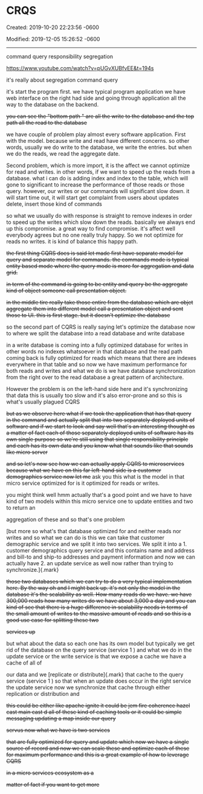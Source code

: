 # CRQS

Created: 2019-10-20 22:23:56 -0600

Modified: 2019-12-05 15:26:52 -0600

---

command query responsibility segregation

<https://www.youtube.com/watch?v=pUGvXUBfvEE&t=194s>



it's really about segregation command query

it's start the program first. we have typical program application we have web interface on the right had side and going through application all the way to the database on the backend.



~~you can see the "bottom path " are all the write to the database and the top path all the read to the database~~



we have couple of problem play almost every software application. First with the model. because write and read have different concerns. so other words, usually we do write to the database, we write the entries. but when we do the reads, we read the aggregate date.



Second problem, which is more import, it is the affect we cannot optimize for read and writes. in other words, if we want to speed up the reads from a database. what i can do is adding index and index to the table, which will gone to significant to increase the performance of those reads or those query. however, our writes or our commands will significant slow down. it will start time out, it will start get complaint from users about updates delete, insert those kind of commands



so what we usually do with response is straight to remove indexes in order to speed up the writes which slow down the reads. basically we always end up this compromise. a great way to find compromise. it's affect well everybody agrees but no one really truly happy. So we not optimize for reads no writes. it is kind of balance this happy path.



~~the first thing CQRS does is said let made first have separate model for query and separate model for commands. the commands mode is typical entity based mode where the query mode is more for aggregation and data grid.~~



~~in term of the command is going to be entity and query be the aggregate kind of object someone call presentation object.~~



~~in the middle tire really take those entire from the database which are objet aggregate them into different model call a presentation object and sent those to UI. this is first stage. but it doesn't optimize the database~~



so the second part of CQRS is really saying let's optimize the database now to where we split the database into a read database and write database



in a write database is coming into a fully optimized database for writes in other words no indexes whatsoever in that database and the read path coming back is fully optimized for reads which means that there are indexes everywhere in that table and so now we have maximum performance for both reads and writes and what we do is we have database synchronization from the right over to the read database a great pattern of architecture.



However the problem is on the left-hand side here and it's synchronizing that data this is usually too slow and it's also error-prone and so this is what's usually plagued CQRS



~~but as we observe here what if we took the application that has that query in the command and actually split that into two separately deployed units of software and if we start to look and say well that's an interesting thought as a matter of fact each of those separately deployed units of software has its own single purpose so we're still using that single responsibility principle and each has its own data and you know what that sounds like that sounds like micro server~~

~~and so let's now see how we can actually apply CQRS to microservices because what we have on this far left-hand side is a customer demographics service now let me~~ ask you this what is the model in that micro service optimized for is it optimized for reads or writes.



you might think well hmm actually that's a good point and we have to have kind of two models within this micro service one to update entities and two to return an

aggregation of these and so that's one problem



[but more so what's that database optimized for and neither reads nor writes and so what we can do is this we can take that customer demographic service and we split it into two services. We split it into a 1. customer demographics query service and this contains name and address and bill-to and ship-to addresses and payment information and now we can actually have 2. an update service as well now rather than trying to synchronize.]{.mark}



~~those two databases which we can try to do a very typical implementation here. By the way oh and I might back up. it's not only the model in the database it's the scalability as well. How many reads do we have. we have 300,000 reads how many writes do we have about 3,000 a day and you can kind of see that there is a huge difference in scalability needs in terms of the small amount of writes to the massive amount of reads and so this is a good use case for splitting these two~~

~~services up~~





but what about the data so each one has its own model but typically we get rid of the database on the query service (service 1 ) and what we do in the update service or the write service is that we expose a cache we have a cache of all of

our data and we [replicate or distribute]{.mark} that cache to the query service (service 1 ) so that when an update does occur in the right service the update service now we synchronize that cache through either replication or distribution and



~~this could be either like apache ignite it could be jem fire coherence hazel cast main cast d all of these kind of caching tools or it could be simple messaging updating a map inside our query~~

~~servus now what we have is two services~~



~~that are fully optimized for query and update which now we have a single source of record and now we can scale these and optimize each of these for maximum performance and this is a great example of how to leverage CQRS~~

~~in a micro services ecosystem as a~~

~~matter of fact if you want to get more~~














